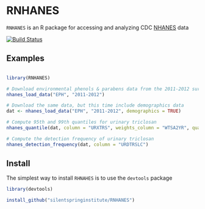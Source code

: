 # RNHANES
`RNHANES` is an R package for accessing and analyzing CDC [NHANES](http://www.cdc.gov/nchs/nhanes.htm) data

[![Build Status](https://travis-ci.org/SilentSpringInstitute/RNHANES.svg?branch=master)](https://travis-ci.org/SilentSpringInstitute/RNHANES)

## Examples

```R

library(RNHANES)

# Download environmental phenols & parabens data from the 2011-2012 survey cycle
nhanes_load_data("EPH", "2011-2012")

# Download the same data, but this time include demographics data
dat <- nhanes_load_data("EPH", "2011-2012", demographics = TRUE)

# Compute 95th and 99th quantiles for urinary triclosan
nhanes_quantile(dat, column = "URXTRS", weights_column = "WTSA2YR", quantiles = c(0.95, 0.99))

# Compute the detection frequency of urinary triclosan
nhanes_detection_frequency(dat, column = "URDTRSLC")

```

## Install

The simplest way to install `RHNAHES` is to use the `devtools` package

```R
library(devtools)

install_github("silentspringinstitute/RNHANES")
```
